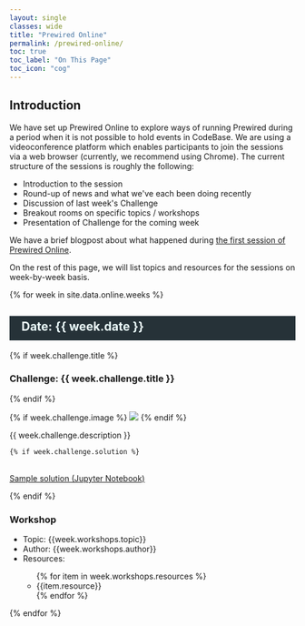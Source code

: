 ```yaml
---
layout: single
classes: wide
title: "Prewired Online"
permalink: /prewired-online/
toc: true
toc_label: "On This Page"
toc_icon: "cog"
---
```


## Introduction

We have set up Prewired Online to explore ways of running Prewired during a period when it is not possible to hold events in CodeBase. We are using a videoconference platform which enables participants to join the sessions via a web browser (currently, we recommend using Chrome). The current structure of the sessions is roughly the following:
<ul>
	<li>Introduction to the session</li>
	<li>Round-up of news and what we've each been doing recently</li>
	<li>Discussion of last week's Challenge</li>
	<li>Breakout rooms on specific topics / workshops</li>
	<li>Presentation of Challenge for the coming week</li>
</ul>

We have a brief blogpost about what happened during <a href="{% post_url 2020-04-02-prewired-online-1 %}">the first session of Prewired Online</a>.

On the rest of this page, we will list topics and resources for the sessions on week-by-week basis.

{% for week in site.data.online.weeks %}
<h2 style="padding-left: 1em;background: #263238;color: #eeffff;line-height: 1.8;padding-bottom: .25em;">
Date: {{ week.date }}
</h2>

{% if week.challenge.title %}
<h3>Challenge: {{ week.challenge.title }}</h3>
{% endif %}

{% if week.challenge.image %}
<img src="{{week.challenge.image | absolute_url}}">
{% endif %}
<p>
    {{ week.challenge.description }}

	{% if week.challenge.solution %}
<br/>
	<a href ="{{week.challenge.solution}}">Sample solution (Jupyter Notebook)</a>
</p>
{% endif %}

<h3>Workshop</h3>
<ul>
<li>Topic: {{week.workshops.topic}}</li>
<li>Author: {{week.workshops.author}}</li>
<li>Resources:</li>
<ul>
{% for item in week.workshops.resources %}
<li>{{item.resource}}</li>
{% endfor %}
</ul>
</ul>
{% endfor %}


